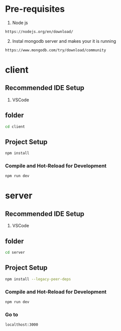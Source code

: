
# Pre-requisites

1. Node js
``` sh 
https://nodejs.org/en/download/

```

2. Instal mongodb server and makes your it is running
``` sh 
https://www.mongodb.com/try/download/community

```


# client


## Recommended IDE Setup
1. VSCode

## folder 

```sh
cd client
```

## Project Setup

```sh
npm install
```

### Compile and Hot-Reload for Development

```sh
npm run dev
```


# server


## Recommended IDE Setup
1. VSCode

## folder 

```sh
cd server
```

## Project Setup

```sh
npm install --legacy-peer-deps
```

### Compile and Hot-Reload for Development

```sh
npm run dev
```

### Go to 

```sh
localthost:3000
```
